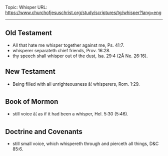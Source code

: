 Topic: Whisper
URL: https://www.churchofjesuschrist.org/study/scriptures/tg/whisper?lang=eng

---

## Old Testament

- All that hate me whisper together against me, Ps. 41:7.
- whisperer separateth chief friends, Prov. 16:28.
- thy speech shall whisper out of the dust, Isa. 29:4 (2Â Ne. 26:16).

## New Testament

- Being filled with all unrighteousness â¦ whisperers, Rom. 1:29.

## Book of Mormon

- still voice â¦ as if it had been a whisper, Hel. 5:30 (5:46).

## Doctrine and Covenants

- still small voice, which whispereth through and pierceth all things, D&C 85:6.

